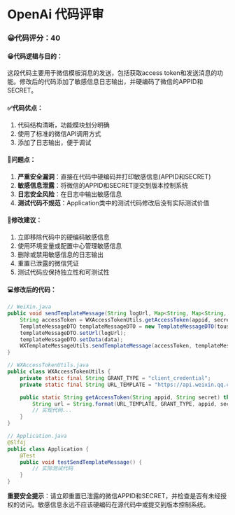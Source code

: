 # OpenAi 代码评审

### 😀代码评分：40

#### 😀代码逻辑与目的：
这段代码主要用于微信模板消息的发送，包括获取access token和发送消息的功能。修改后的代码添加了敏感信息日志输出，并硬编码了微信的APPID和SECRET。

#### ✅代码优点：
1. 代码结构清晰，功能模块划分明确
2. 使用了标准的微信API调用方式
3. 添加了日志输出，便于调试

#### 🤔问题点：
1. **严重安全漏洞**：直接在代码中硬编码并打印敏感信息(APPID和SECRET)
2. **敏感信息泄露**：将微信的APPID和SECRET提交到版本控制系统
3. **日志安全风险**：在日志中输出敏感信息
4. **测试代码不规范**：Application类中的测试代码修改后没有实际测试价值

#### 🎯修改建议：
1. 立即移除代码中的硬编码敏感信息
2. 使用环境变量或配置中心管理敏感信息
3. 删除或禁用敏感信息的日志输出
4. 重置已泄露的微信凭证
5. 测试代码应保持独立性和可测试性

#### 💻修改后的代码：
```java
// WeiXin.java
public void sendTemplateMessage(String logUrl, Map<String, Map<String, String>> data) throws Exception {
    String accessToken = WXAccessTokenUtils.getAccessToken(appid, secret);
    TemplateMessageDTO templateMessageDTO = new TemplateMessageDTO(touser, template_id);
    templateMessageDTO.setUrl(logUrl);
    templateMessageDTO.setData(data);
    WXTemplateMessageUtils.sendTemplateMessage(accessToken, templateMessageDTO);
}

// WXAccessTokenUtils.java
public class WXAccessTokenUtils {
    private static final String GRANT_TYPE = "client_credential";
    private static final String URL_TEMPLATE = "https://api.weixin.qq.com/cgi-bin/token?grant_type=%s&appid=%s&secret=%s";

    public static String getAccessToken(String appid, String secret) throws Exception {
        String url = String.format(URL_TEMPLATE, GRANT_TYPE, appid, secret);
        // 实现代码...
    }
}

// Application.java
@Slf4j
public class Application {
    @Test
    public void testSendTemplateMessage() {
        // 实际测试代码
    }
}
```

**重要安全提示**：请立即重置已泄露的微信APPID和SECRET，并检查是否有未经授权的访问。敏感信息永远不应该硬编码在源代码中或提交到版本控制系统。